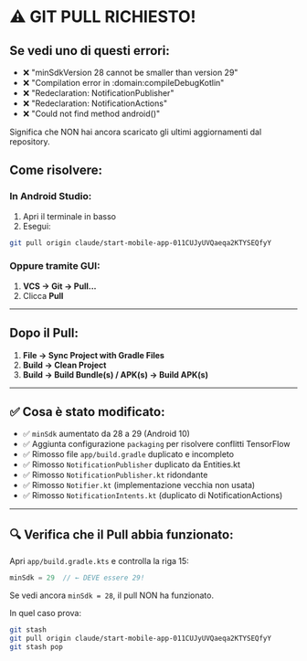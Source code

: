 # ⚠️ GIT PULL RICHIESTO!

## Se vedi uno di questi errori:

- ❌ "minSdkVersion 28 cannot be smaller than version 29"
- ❌ "Compilation error in :domain:compileDebugKotlin"
- ❌ "Redeclaration: NotificationPublisher"
- ❌ "Redeclaration: NotificationActions"
- ❌ "Could not find method android()"

Significa che NON hai ancora scaricato gli ultimi aggiornamenti dal repository.

## Come risolvere:

### In Android Studio:

1. Apri il terminale in basso
2. Esegui:
```bash
git pull origin claude/start-mobile-app-011CUJyUVQaeqa2KTYSEQfyY
```

### Oppure tramite GUI:

1. **VCS → Git → Pull...**
2. Clicca **Pull**

---

## Dopo il Pull:

1. **File → Sync Project with Gradle Files**
2. **Build → Clean Project**
3. **Build → Build Bundle(s) / APK(s) → Build APK(s)**

---

## ✅ Cosa è stato modificato:

- ✅ `minSdk` aumentato da 28 a 29 (Android 10)
- ✅ Aggiunta configurazione `packaging` per risolvere conflitti TensorFlow
- ✅ Rimosso file `app/build.gradle` duplicato e incompleto
- ✅ Rimosso `NotificationPublisher` duplicato da Entities.kt
- ✅ Rimosso `NotificationPublisher.kt` ridondante
- ✅ Rimosso `Notifier.kt` (implementazione vecchia non usata)
- ✅ Rimosso `NotificationIntents.kt` (duplicato di NotificationActions)

---

## 🔍 Verifica che il Pull abbia funzionato:

Apri `app/build.gradle.kts` e controlla la riga 15:

```kotlin
minSdk = 29  // ← DEVE essere 29!
```

Se vedi ancora `minSdk = 28`, il pull NON ha funzionato.

In quel caso prova:
```bash
git stash
git pull origin claude/start-mobile-app-011CUJyUVQaeqa2KTYSEQfyY
git stash pop
```
